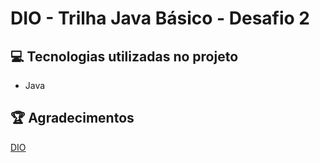 # DIO - Trilha Java Básico - Desafio 2

## 💻 Tecnologias utilizadas no projeto

- Java

## 🏆 Agradecimentos

[DIO](https://www.dio.me)